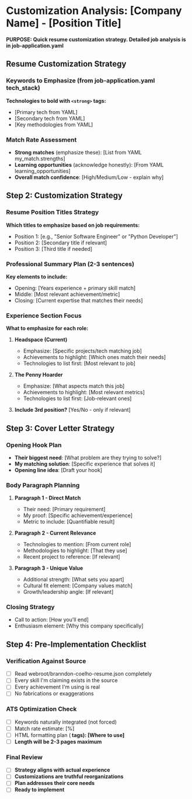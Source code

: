 # Customization Analysis: [Company Name] - [Position Title]

**PURPOSE: Quick resume customization strategy. Detailed job analysis is in job-application.yaml**

## Resume Customization Strategy

### Keywords to Emphasize (from job-application.yaml tech_stack)

**Technologies to bold with `<strong>` tags:**

- [Primary tech from YAML]
- [Secondary tech from YAML]
- [Key methodologies from YAML]

### Match Rate Assessment

- **Strong matches** (emphasize these): [List from YAML my_match.strengths]
- **Learning opportunities** (acknowledge honestly): [From YAML learning_opportunities]
- **Overall match confidence**: [High/Medium/Low - explain why]

## Step 2: Customization Strategy

### Resume Position Titles Strategy

**Which titles to emphasize based on job requirements:**

- Position 1: [e.g., "Senior Software Engineer" or "Python Developer"]
- Position 2: [Secondary title if relevant]
- Position 3: [Third title if needed]

### Professional Summary Plan (2-3 sentences)

**Key elements to include:**

- Opening: [Years experience + primary skill match]
- Middle: [Most relevant achievement/metric]
- Closing: [Current expertise that matches their needs]

### Experience Section Focus

**What to emphasize for each role:**

1. **Headspace (Current)**
   - Emphasize: [Specific projects/tech matching job]
   - Achievements to highlight: [Which ones match their needs]
   - Technologies to list first: [Most relevant to job]

2. **The Penny Hoarder**
   - Emphasize: [What aspects match this job]
   - Achievements to highlight: [Most relevant metrics]
   - Technologies to list first: [Job-relevant ones]

3. **Include 3rd position?** [Yes/No - only if relevant]

## Step 3: Cover Letter Strategy

### Opening Hook Plan

- **Their biggest need**: [What problem are they trying to solve?]
- **My matching solution**: [Specific experience that solves it]
- **Opening line idea**: [Draft your hook]

### Body Paragraph Planning

1. **Paragraph 1 - Direct Match**
   - Their need: [Primary requirement]
   - My proof: [Specific achievement/experience]
   - Metric to include: [Quantifiable result]

2. **Paragraph 2 - Current Relevance**
   - Technologies to mention: [From current role]
   - Methodologies to highlight: [That they use]
   - Recent project to reference: [If relevant]

3. **Paragraph 3 - Unique Value**
   - Additional strength: [What sets you apart]
   - Cultural fit element: [Company values match]
   - Growth/leadership angle: [If relevant]

### Closing Strategy

- Call to action: [How you'll end]
- Enthusiasm element: [Why this company specifically]

## Step 4: Pre-Implementation Checklist

### Verification Against Source

- [ ] Read webroot/branndon-coelho-resume.json completely
- [ ] Every skill I'm claiming exists in the source
- [ ] Every achievement I'm using is real
- [ ] No fabrications or exaggerations

### ATS Optimization Check

- [ ] Keywords naturally integrated (not forced)
- [ ] Match rate estimate: [%]
- [ ] HTML formatting plan (<strong> tags): [Where to use]
- [ ] Length will be 2-3 pages maximum

### Final Review

- [ ] Strategy aligns with actual experience
- [ ] Customizations are truthful reorganizations
- [ ] Plan addresses their core needs
- [ ] Ready to implement
